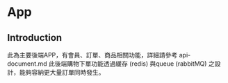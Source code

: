 # **App**

## **Introduction**
此為主要後端APP，有會員、訂單、商品相關功能，詳細請參考 api-document.md
此後端購物下單功能透過緩存 (redis) 與queue (rabbitMQ) 之設計，能夠容納更大量訂單同時發生。